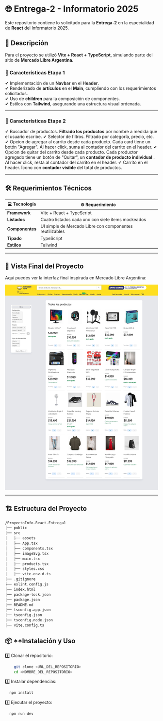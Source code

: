 # 🌐 **Entrega-2 - Informatorio 2025**  

Este repositorio contiene lo solicitado para la **Entrega-2** en la especialidad de **React** del Informatorio 2025.  

## 📝 **Descripción**  
Para el proyecto se utilizó **Vite + React + TypeScript**, simulando parte del sitio de **Mercado Libre Argentina**.  

### 📌 **Características Etapa 1**  
✔ Implementación de un **Navbar** en el **Header**.  
✔ Renderizado de **artículos** en el **Main**, cumpliendo con los requerimientos solicitados.  
✔ Uso de **children** para la composición de componentes.  
✔ Estilos con **Tailwind**, asegurando una estructura visual ordenada.  

---

### 📌 **Características Etapa 2**  
✔ Buscador de productos. **Filtrado los productos** por nombre a medida que el usuario escribe.
✔ Selector de filtros. Filtrado por categoría, precio, etc.
✔ Opcion de agregar al carrito desde cada producto. Cada card tiene un botón "Agregar". Al hacer click, suma al contador del carrito en el header.
✔ Opcion de quitar del carrito desde cada producto. Cada productor agregado tiene un botón de "Quitar", un **contador de producto individual** . Al hacer click, resta al contador del carrito en el header.
✔ Carrito en el header. Ícono con **contador visible** del total de productos.

---

## 🛠️ **Requerimientos Técnicos**  

| 💻 Tecnología | ⚙️ Requerimiento |
|--------------|----------------|
| **Framework** | Vite + React + TypeScript |
| **Listados** | Cuatro listados cada uno con siete ítems mockeados |
| **Componentes** | UI simple de Mercado Libre con componentes reutilizables |
| **Tipado** | TypeScript |
| **Estilos** | Tailwind |

---

## 🌟 **Vista Final del Proyecto**  
Aquí puedes ver la interfaz final inspirada en Mercado Libre Argentina:  

![Vista del Proyecto](public/VistaFinal.jpeg)  

---

## 🏗️ **Estructura del Proyecto**  
```bash
/ProyectoInfo-React-Entrega1
│── public
│── src
│   ├── assets
│   ├── App.tsx
│   ├── components.tsx
│   ├── imageSvg.tsx
│   ├── main.tsx
│   ├── products.tsx
│   ├── styles.css
│   ├── vite-env.d.ts
│── .gitignore
├── eslint.config.js
│── index.html
│── package-lock.json
│── package.json
│── README.md
│── tsconfig.app.json
│── tsconfig.json
│── tsconfig.node.json
│── vite.config.ts
```

##  📦 **Instalación y Uso
1️⃣ Clonar el repositorio:

  ```bash
      git clone <URL_DEL_REPOSITORIO>
      cd <NOMBRE_DEL_REPOSITORIO>
  ```
2️⃣ Instalar dependencias:

  ```bash
    npm install
  ```
3️⃣ Ejecutar el proyecto:

  ```bash
    npm run dev
  ```

